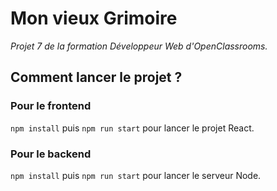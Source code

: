 # Mon vieux Grimoire
_Projet 7 de la formation Développeur Web d'OpenClassrooms._

## Comment lancer le projet ? 

### Pour le frontend
`npm install` puis `npm run start` pour lancer le projet React. 

### Pour le backend
`npm install` puis `npm run start` pour lancer le serveur Node.

